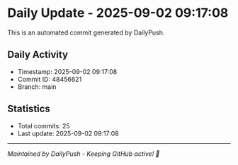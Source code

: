 # Daily Update - 2025-09-02 09:17:08

This is an automated commit generated by DailyPush.

## Daily Activity
- Timestamp: 2025-09-02 09:17:08
- Commit ID: 48456621
- Branch: main

## Statistics
- Total commits: 25
- Last update: 2025-09-02 09:17:08

---
*Maintained by DailyPush - Keeping GitHub active! 🚀*
